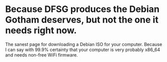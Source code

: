 Because DFSG produces the Debian Gotham deserves, but not the one it needs right now.
====================

The sanest page for downloading a Debian ISO for your computer.
Because I can say with 99.9% certainty that your computer is very probably x86_64 and needs non-free WiFi firmware.
